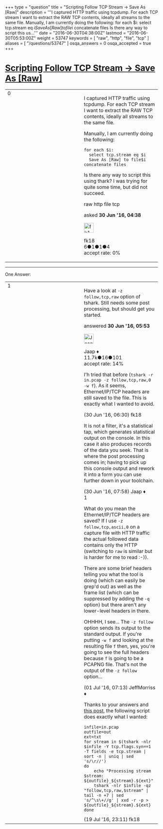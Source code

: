 +++
type = "question"
title = "Scripting Follow TCP Stream -&gt; Save As [Raw]"
description = '''I captured HTTP traffic using tcpdump. For each TCP stream I want to extract the RAW TCP contents, ideally all streams to the same file.  Manually, I am currently doing the following: for each $i:  select tcp.stream eq $i  Save As [Raw] to file$i concatenate files  Is there any way to script this us...'''
date = "2016-06-30T04:38:00Z"
lastmod = "2016-06-30T05:53:00Z"
weight = 53747
keywords = [ "raw", "http", "file", "tcp" ]
aliases = [ "/questions/53747" ]
osqa_answers = 0
osqa_accepted = true
+++

<div class="headNormal">

# [Scripting Follow TCP Stream -&gt; Save As \[Raw\]](/questions/53747/scripting-follow-tcp-stream-save-as-raw)

</div>

<div id="main-body">

<div id="askform">

<table id="question-table" style="width:100%;"><colgroup><col style="width: 50%" /><col style="width: 50%" /></colgroup><tbody><tr class="odd"><td style="width: 30px; vertical-align: top"><div class="vote-buttons"><div id="post-53747-score" class="post-score" title="current number of votes">0</div><div id="favorite-count" class="favorite-count"></div></div></td><td><div id="item-right"><div class="question-body"><p>I captured HTTP traffic using tcpdump. For each TCP stream I want to extract the RAW TCP contents, ideally all streams to the same file.</p><p>Manually, I am currently doing the following:</p><pre><code>for each $i:
  select tcp.stream eq $i
  Save As [Raw] to file$i
concatenate files</code></pre><p>Is there any way to script this using thark? I was trying for quite some time, but did not succeed.</p></div><div id="question-tags" class="tags-container tags">raw http file tcp</div><div id="question-controls" class="post-controls"></div><div class="post-update-info-container"><div class="post-update-info post-update-info-user"><p>asked <strong>30 Jun '16, 04:38</strong></p><img src="https://secure.gravatar.com/avatar/742d007f0eb5671048fbdf7b13ec781b?s=32&amp;d=identicon&amp;r=g" class="gravatar" width="32" height="32" alt="fk18&#39;s gravatar image" /><p>fk18<br />
<span class="score" title="6 reputation points">6</span><span title="1 badges"><span class="badge1">●</span><span class="badgecount">1</span></span><span title="1 badges"><span class="silver">●</span><span class="badgecount">1</span></span><span title="4 badges"><span class="bronze">●</span><span class="badgecount">4</span></span><br />
<span class="accept_rate" title="Rate of the user&#39;s accepted answers">accept rate:</span> <span title="fk18 has no accepted answers">0%</span></p></div></div><div id="comments-container-53747" class="comments-container"></div><div id="comment-tools-53747" class="comment-tools"></div><div class="clear"></div><div id="comment-53747-form-container" class="comment-form-container"></div><div class="clear"></div></div></td></tr></tbody></table>

------------------------------------------------------------------------

<div class="tabBar">

<span id="sort-top"></span>

<div class="headQuestions">

One Answer:

</div>

</div>

<span id="53750"></span>

<div id="answer-container-53750" class="answer accepted-answer">

<table style="width:100%;"><colgroup><col style="width: 50%" /><col style="width: 50%" /></colgroup><tbody><tr class="odd"><td style="width: 30px; vertical-align: top"><div class="vote-buttons"><div id="post-53750-score" class="post-score" title="current number of votes">1</div></div></td><td><div class="item-right"><div class="answer-body"><p>Have a look at <code>-z follow,tcp,raw</code> option of tshark. Still needs some post processing, but should get you started.</p></div><div class="answer-controls post-controls"></div><div class="post-update-info-container"><div class="post-update-info post-update-info-user"><p>answered <strong>30 Jun '16, 05:53</strong></p><img src="https://secure.gravatar.com/avatar/2337f0406681e5c72ea0e6f1f0d6c0b0?s=32&amp;d=identicon&amp;r=g" class="gravatar" width="32" height="32" alt="Jaap&#39;s gravatar image" /><p>Jaap ♦<br />
<span class="score" title="11680 reputation points"><span>11.7k</span></span><span title="16 badges"><span class="silver">●</span><span class="badgecount">16</span></span><span title="101 badges"><span class="bronze">●</span><span class="badgecount">101</span></span><br />
<span class="accept_rate" title="Rate of the user&#39;s accepted answers">accept rate:</span> <span title="Jaap has 155 accepted answers">14%</span></p></div></div><div id="comments-container-53750" class="comments-container"><span id="53753"></span><div id="comment-53753" class="comment"><div id="post-53753-score" class="comment-score"></div><div class="comment-text"><p>I'h tried that before (<code>tshark -r in.pcap -z follow,tcp,raw,0 -w f</code>). As it seems, Ethernet/IP/TCP headers are still saved to the file. This is exactly what I wanted to avoid.</p></div><div id="comment-53753-info" class="comment-info"><span class="comment-age">(30 Jun '16, 06:30)</span> fk18</div></div><span id="53755"></span><div id="comment-53755" class="comment"><div id="post-53755-score" class="comment-score"></div><div class="comment-text"><p>It is not a filter, it's a statistical tap, which generates statistical output on the console. In this case it also produces records of the data you seek. That is where the post processing comes in; having to pick up this console output and rework it into a form you can use further down in your toolchain.</p></div><div id="comment-53755-info" class="comment-info"><span class="comment-age">(30 Jun '16, 07:58)</span> Jaap ♦</div></div><span id="53767"></span><div id="comment-53767" class="comment"><div id="post-53767-score" class="comment-score">1</div><div class="comment-text"><p>What do you mean the Ethernet/IP/TCP headers are saved? If I use <code>-z follow,tcp,ascii,0</code> on a capture file with HTTP traffic the actual followed data contains only the HTTP (switching to <code>raw</code> is similar but is harder for me to read :-)).</p><p>There are some brief headers telling you what the tool is doing (which can easily be grep'd out) as well as the frame list (which can be suppressed by adding the <code>-q</code> option) but there aren't any lower-level headers in there.</p><p>OHHHH, I see... The <code>-z follow</code> option sends its output to the standard output. If you're putting <code>-w f</code> and looking at the resulting file <code>f</code> then, yes, you're going to see the full headers because <code>f</code> is going to be a PCAPNG file. That's not the output of the <code>-z follow</code> option...</p></div><div id="comment-53767-info" class="comment-info"><span class="comment-age">(01 Jul '16, 07:13)</span> JeffMorriss ♦</div></div><span id="54177"></span><div id="comment-54177" class="comment"><div id="post-54177-score" class="comment-score"></div><div class="comment-text"><p>Thanks to your answers and <a href="https://ask.wireshark.org/questions/24207/invalid-addressport-pair">this post</a>, the following script does exactly what I wanted:</p><pre><code>infile=in.pcap
outfile=out
ext=txt
for stream in $(tshark -nlr $infile -Y tcp.flags.syn==1 -T fields -e tcp.stream | sort -n | uniq | sed &#39;s/\r//&#39;)
do
    echo &quot;Processing stream $stream: ${outfile}_${stream}.${ext}&quot;
    tshark -nlr $infile -qz &quot;follow,tcp,raw,$stream&quot; | tail -n +7 | sed &#39;s/^\s\+//g&#39; | xxd -r -p &gt; ${outfile}_${stream}.${ext}
done</code></pre></div><div id="comment-54177-info" class="comment-info"><span class="comment-age">(19 Jul '16, 23:11)</span> fk18</div></div></div><div id="comment-tools-53750" class="comment-tools"></div><div class="clear"></div><div id="comment-53750-form-container" class="comment-form-container"></div><div class="clear"></div></div></td></tr></tbody></table>

</div>

<div class="paginator-container-left">

</div>

</div>

</div>

